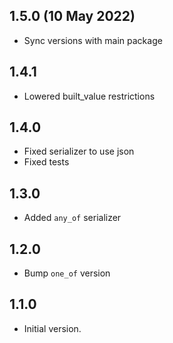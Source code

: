 ## 1.5.0 (10 May 2022)

- Sync versions with main package

## 1.4.1

- Lowered built_value restrictions

## 1.4.0

- Fixed serializer to use json
- Fixed tests

## 1.3.0

- Added `any_of` serializer

## 1.2.0

- Bump `one_of` version

## 1.1.0

- Initial version.
